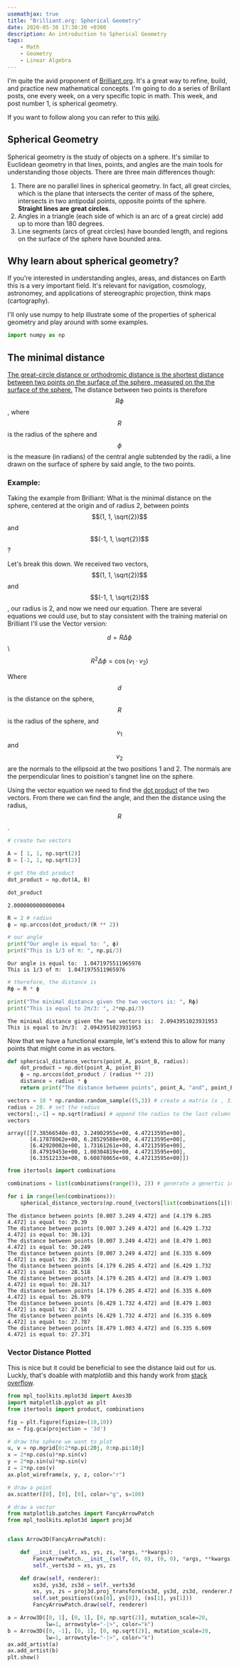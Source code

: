 ```yaml
---
usemathjax: true
title: "Brilliant.org: Spherical Geometry"
date: 2020-05-30 17:30:20 +0300
description: An introduction to Spherical Geometry
tags: 
    - Math
    - Geometry
    - Linear Algebra
---
```

I'm quite the avid proponent of [Brilliant.org](https://brilliant.org/). It's a great way to refine, build, and practice new mathematical concepts. I'm going to do a series of Brillant posts, one every week, on a very specific topic in math. This week, and post number 1, is spherical geometry.

If you want to follow along you can refer to this [wiki](https://brilliant.org/wiki/spherical-geometry/).

## Spherical Geometry

Spherical geometry is the study of objects on a sphere. It's similar to Euclidean geometry in that lines, points, and angles are the main tools for understanding those objects. There are three main differences though: 

1. There are no parallel lines in spherical geometry. In fact, all great circles, which is the plane that intersects the center of mass of the sphere, intersects in two antipodal points, opposite points of the sphere. __Straight lines are great circles__.
2. Angles in a triangle (each side of which is an arc of a great circle) add up to more than 180 degrees.
3. Line segments (arcs of great circles) have bounded length, and regions on the surface of the sphere have bounded area.

## Why learn about spherical geometry? 
If you're interested in understanding angles, areas, and distances on Earth this is a very important field. It's relevant for navigation, cosmology, astronomey, and applications of stereographic projection, think maps (cartography). 

I'll only use numpy to help illustrate some of the properties of spherical geometry and play around with some examples.


```python
import numpy as np
```

## The minimal distance

[The great-circle distance or orthodromic distance is the shortest distance between two points on the surface of the sphere, measured on the the surface of the sphere.](https://en.wikipedia.org/wiki/Great-circle_distance) The distance between two points is therefore $$R\phi$$, where $$R$$ is the radius of the sphere and $$\phi$$ is the measure (in radians) of the central angle subtended by the radii, a line drawn on the surface of sphere by said angle, to the two points.

### Example:
Taking the example from Brilliant: What is the minimal distance on the sphere, centered at the origin and of radius 2, between points $$(1, 1, \sqrt{2})$$ and $$(-1, 1, \sqrt{2})$$?

Let's break this down. We received two vectors, $$(1, 1, \sqrt{2})$$ and $$(-1, 1, \sqrt{2})$$, our radius is 2, and now we need our equation. There are several equations we could use, but to stay consistent with the training material on Brilliant I'll use the Vector version:

$$d = R\Delta\phi$$ \\
$$R^{2}\Delta\phi = \cos(v_{1} \cdot v_{2})$$

Where $$d$$ is the distance on the sphere, $$R$$ is the radius of the sphere, and $$v_{1}$$ and $$v_{2}$$ are the normals to the ellipsoid at the two positions 1 and 2. The normals are the perpendicular lines to poisition's tangnet line on the sphere.

Using the vector equation we need to find the [dot product](https://mathworld.wolfram.com/DotProduct.html) of the two vectors. From there we can find the angle, and then the distance using the radius, $$R$$.


```python
# create two vectors

A = [ 1, 1, np.sqrt(2)]
B = [-1, 1, np.sqrt(2)]

# get the dot product
dot_product = np.dot(A, B)

dot_product
```




    2.0000000000000004




```python
R = 2 # radius
ϕ = np.arccos(dot_product/(R ** 2))

# our angle
print("Our angle is equal to: ", ϕ)
print("This is 1/3 of π: ", np.pi/3)
```

    Our angle is equal to:  1.0471975511965976
    This is 1/3 of π:  1.0471975511965976
    


```python
# therefore, the distance is
Rϕ = R * ϕ

print("The minimal distance given the two vectors is: ", Rϕ)
print("This is equal to 2π/3: ", 2*np.pi/3)
```

    The minimal distance given the two vectors is:  2.0943951023931953
    This is equal to 2π/3:  2.0943951023931953
    


Now that we have a functional example, let's extend this to allow for many points that might come in as vectors.


```python
def spherical_distance_vectors(point_A, point_B, radius):
    dot_product = np.dot(point_A, point_B)
    ϕ = np.arccos(dot_product / (radius ** 2))
    distance = radius * ϕ
    return print("The distance between points", point_A, "and", point_B,"is equal to:", np.round_(distance,3))
```


```python
vectors = 10 * np.random.random_sample((5,3)) # create a matrix (x , 3). I picked 5 by 3.
radius = 20. # set the radius
vectors[:,-1] = np.sqrt(radius) # append the radius to the last column
vectors
```




    array([[7.38566540e-03, 3.24902955e+00, 4.47213595e+00],
           [4.17878062e+00, 6.28529588e+00, 4.47213595e+00],
           [6.42920002e+00, 1.73161261e+00, 4.47213595e+00],
           [8.47919453e+00, 1.00304819e+00, 4.47213595e+00],
           [6.33512133e+00, 6.60878065e+00, 4.47213595e+00]])




```python
from itertools import combinations

combinations = list(combinations(range(5), 2)) # generate a genertic index list to use to get the right points without duplicate analysis

for i in range(len(combinations)):
    spherical_distance_vectors(np.round_(vectors[list(combinations[i])[0]],3), np.round_(vectors[list(combinations[i])[1]],3), radius)
```

    The distance between points [0.007 3.249 4.472] and [4.179 6.285 4.472] is equal to: 29.39
    The distance between points [0.007 3.249 4.472] and [6.429 1.732 4.472] is equal to: 30.131
    The distance between points [0.007 3.249 4.472] and [8.479 1.003 4.472] is equal to: 30.249
    The distance between points [0.007 3.249 4.472] and [6.335 6.609 4.472] is equal to: 29.336
    The distance between points [4.179 6.285 4.472] and [6.429 1.732 4.472] is equal to: 28.518
    The distance between points [4.179 6.285 4.472] and [8.479 1.003 4.472] is equal to: 28.317
    The distance between points [4.179 6.285 4.472] and [6.335 6.609 4.472] is equal to: 26.979
    The distance between points [6.429 1.732 4.472] and [8.479 1.003 4.472] is equal to: 27.58
    The distance between points [6.429 1.732 4.472] and [6.335 6.609 4.472] is equal to: 27.787
    The distance between points [8.479 1.003 4.472] and [6.335 6.609 4.472] is equal to: 27.371
    

### Vector Distance Plotted

This is nice but it could be beneficial to see the distance laid out for us. Luckly, that's doable with matplotlib and this handy work from [stack overflow]("https://stackoverflow.com/questions/11140163/plotting-a-3d-cube-a-sphere-and-a-vector-in-matplotlib").


```python
from mpl_toolkits.mplot3d import Axes3D
import matplotlib.pyplot as plt
from itertools import product, combinations
```


```python
fig = plt.figure(figsize=(10,10))
ax = fig.gca(projection = '3d')

# draw the sphere we want to plot
u, v = np.mgrid[0:2*np.pi:20j, 0:np.pi:10j]
x = 2*np.cos(u)*np.sin(v)
y = 2*np.sin(u)*np.sin(v)
z = 2*np.cos(v)
ax.plot_wireframe(x, y, z, color="r")

# draw a point
ax.scatter([0], [0], [0], color="g", s=100)

# draw a vector
from matplotlib.patches import FancyArrowPatch
from mpl_toolkits.mplot3d import proj3d


class Arrow3D(FancyArrowPatch):

    def __init__(self, xs, ys, zs, *args, **kwargs):
        FancyArrowPatch.__init__(self, (0, 0), (0, 0), *args, **kwargs)
        self._verts3d = xs, ys, zs

    def draw(self, renderer):
        xs3d, ys3d, zs3d = self._verts3d
        xs, ys, zs = proj3d.proj_transform(xs3d, ys3d, zs3d, renderer.M)
        self.set_positions((xs[0], ys[0]), (xs[1], ys[1]))
        FancyArrowPatch.draw(self, renderer)

a = Arrow3D([0, 1], [0, 1], [0, np.sqrt(2)], mutation_scale=20,
            lw=1, arrowstyle="-|>", color="k")
b = Arrow3D([0, -1], [0, 1], [0, np.sqrt(2)], mutation_scale=20,
            lw=1, arrowstyle="-|>", color="k")
ax.add_artist(a)
ax.add_artist(b)
plt.show()
```